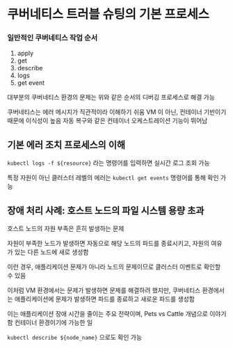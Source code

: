 # 쿠버네티스 트러블 슈팅의 기본 프로세스

### 일반적인 쿠버네티스 작업 순서
1. apply
2. get
3. describe
4. logs
5. get event

대부분의 쿠버네티스 환경의 문제는 위와 같은 순서의 디버깅 프로세스로 해결 가능

쿠버네티스는 에러 메시지가 직관적이라 이해하기 쉬움
VM 이 아닌, 컨테이너 기반이기 때문에 이식성이 높음
자동 복구와 같은 컨테이너 오케스트레이션 기능이 뛰어남


## 기본 에러 조치 프로세스의 이해
`kubectl logs -f ${resource}` 라는 명령어를 입력하면 실시간 로그 조회 가능

특정 자원이 아닌 클러스터 레벨의 에러는 `kubectl get events` 명령어를 통해 확인 가능

## 장애 처리 사례: 호스트 노드의 파일 시스템 용량 초과
호스트 노드의 자원 부족은 흔히 발생하는 문제

자원이 부족한 노드가 발생하면
자동으로 해당 노드의 파드를 종료시키고, 자원의 여유가 있는 다른 노드에 새로 생성함

이런 경우, 애플리케이션 문제가 아니라 노드의 문제이므로 클러스터 이벤트로 확인할 수 있음

이처럼 VM 환경에서는 문제가 발생하면 문제를 해결하려 했지만, 쿠버네티스 환경에서는 애플리케이션에 문제가 발생하면 파드를 종료하고 새로운 파드를 생성함

이는 애플리케이션 장애 시간을 줄이는 주요 전략이며, Pets vs Cattle 개념으로 이야기 함
컨테이너 환경이기에 가능한 일

`kubectl describe ${node_name}` 으로도 확인 가능

